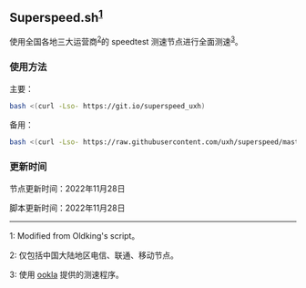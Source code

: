 ## Superspeed.sh<sup>[1](#脚注1)</sup>

使用全国各地三大运营商<sup>[2](#脚注2)</sup>的 speedtest 测速节点进行全面测速<sup>[3](#脚注3)</sup>。

### 使用方法

主要：

```bash
bash <(curl -Lso- https://git.io/superspeed_uxh)
```

备用：

```bash
bash <(curl -Lso- https://raw.githubusercontent.com/uxh/superspeed/master/superspeed.sh)
```

### 更新时间

节点更新时间：2022年11月28日

脚本更新时间：2022年11月28日

---

<a name="脚注1">1</a>: Modified from Oldking's script。

<a name="脚注2">2</a>: 仅包括中国大陆地区电信、联通、移动节点。

<a name="脚注3">3</a>: 使用 [ookla](https://bintray.com/ookla/download/download_file?file_path=ookla-speedtest-1.0.0-x86_64-linux.tgz) 提供的测速程序。
